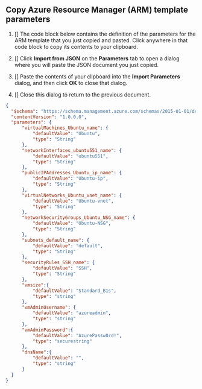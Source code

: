 ## Copy Azure Resource Manager (ARM) template parameters

1. [] The code block below contains the definition of the parameters for the ARM template that you just copied and pasted. Click anywhere in that code block to copy its contents to your clipboard.

1. [] Click **Import from JSON** on the **Parameters** tab to open a dialog where you will paste the JSON document you just copied.

1. [] Paste the contents of your clipboard into the **Import Parameters** dialog, and then click **OK** to close that dialog.

1. [] Close this dialog to return to the previous document.

  ```json
{
    "$schema": "https://schema.management.azure.com/schemas/2015-01-01/deploymentTemplate.json#",
    "contentVersion": "1.0.0.0",
    "parameters": {
        "virtualMachines_Ubuntu_name": {
            "defaultValue": "Ubuntu",
            "type": "String"
        },
        "networkInterfaces_ubuntu551_name": {
            "defaultValue": "ubuntu551",
            "type": "String"
        },
        "publicIPAddresses_Ubuntu_ip_name": {
            "defaultValue": "Ubuntu-ip",
            "type": "String"
        },
        "virtualNetworks_Ubuntu_vnet_name": {
            "defaultValue": "Ubuntu-vnet",
            "type": "String"
        },
        "networkSecurityGroups_Ubuntu_NSG_name": {
            "defaultValue": "Ubuntu-NSG",
            "type": "String"
        },
        "subnets_default_name": {
            "defaultValue": "default",
            "type": "String"
        },
        "securityRules_SSH_name": {
            "defaultValue": "SSH",
            "type": "String"
        },
        "vmsize":{
            "defaultValue": "Standard_B1s",
            "type": "string"
        },
        "vmAdminUsername": {
            "defaultValue": "azureadmin",
            "type": "string"
        },
        "vmAdminPassword":{
            "defaultValue": "AzurePassw0rd!",
            "type": "securestring"
        },
        "dnsName":{
            "defaultValue": "",
            "type": "string"
        }
    }
}
```
